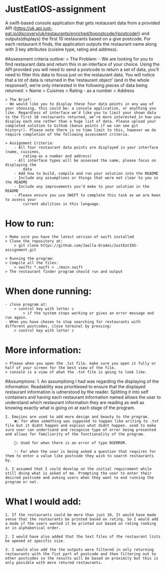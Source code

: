 # JustEatIOS-assignment
A swift-based console application that gets restaurant data from a provided API (https://uk.api.just-eat.io/discovery/uk/restaurants/enriched/bypostcode/{postcode}) and outputs(displays) the first 10 restaurants based on a give postcode. For each restaurant it finds, the application outputs the restaurant name along with 3 key attributes (cuisine type, rating and address).

#Assessment criteria outline:
    > The Problem:
    - We are looking for you to find restaurant data and return this in an interface of your choice. Using the API provided you will need to send a postcode to return a set of data, you’ll need to filter this data to focus just on the restaurant data. You will notice that a lot of data is returned in the ‘restaurant object’ (and in the whole response!), we’re only interested in the following pieces of data being returned:
            > Name
            > Cuisines
            > Rating - as a number
            > Address

    > The Brief: 
    - We would like you to display these four data points in any way of your choosing, this could be: a console application, or anything you like. Regardless of interface we’d like you to limit your shown data to the first 10 restaurants returned, we’re more interested in how you display each one rather than a huge list of data. Please upload your completed solution to Github (bonus points if we can see git history!). Please note there is no time limit to this, however we do require completion of the following assessment criteria.
    
    > Assignment Criteria: 
        - All four restaurant data points are displayed in your interface (name, cuisines,
            rating-as a number and address)
        - All interface types will be assessed the same, please focus on displaying the
            data
        - Add how to build, compile and run your solution into the README
        - Include any assumptions or things that were not clear to you in the README
        - Include any improvements you’d make to your solution in the README
        - Please ensure you use SWIFT to complete this task as we are keen to assess your
            current abilities in this language.
        



# How to run:
    > Make sure you have the latest version of swift installed 
    > Clone the repository at: 
        > git clone https://github.com/Jaella-Oradei/JustEatIOS-assignment.git
        
    > Running the program:
    > Compile all the files:
        > swiftc *.swift > ./main.swift
    > The restaurant finder program should run and output
    
    
# When done running:
    - close program at: 
        > control key with letter c
            > if the system stops working or gives an error message and run again.
    - When you have chosen to stop searching for restaurants with different postcodes, close terminal by pressing:
        > control key with letter c
        
        
# More information: 
    > Please when you open the .txt file, make sure you open it fully or half of your screen for the best view of the file.
    > console is a view of what the .txt file is going to look like.

#Assumptions:
    1. An assumptiong I had was regarding the displaying of the information. Readability was prioritiesed to ensure that the displayed restaurant information is udnerstood by the reader. Splitting it into self containers and having each restaurant information named allows the user to understand which restaurant information they are reading as well as knowing exactly what is going on at each stage of the program.
    
    2. Emojies are used to add more design and beauty to the program. 
        ❌: For when something was supposed to happen like writing to .txt file but it didnt happen and explain what didnt happen. used to make sure user can undertsand and recognise type of error being presented and allows for familiarity of the functionality of the program.
        
        🚫: Used for when there is an error of type NSERROR. 
        
        ❔: For when the user is being asked a question that requires for them to enter a value like postcode they wish to search restaurants by.
    
    3. I assumed that I could develop on the initial requirement while still doing what is asked of me. Prompting the user to enter their desired postcode and asking users when they want to end running the program or not.


# What I would add:
    1. If the restaurants could be more than just 10, It would have made sense that the restaurants be printed based on rating. So I would add a mode if the users wanted it be printed out based on rating ranking or in alphabetical order.

    2. I would have also added that the text files of the restaurant lists be opened at specific size. 

    3. I would also add the the outputs were filtered in only returning restaurants with the fist part of postcode and then filtering out to other postcodes so the results will be based on proximity but this is only possible with more retured restaurants.




